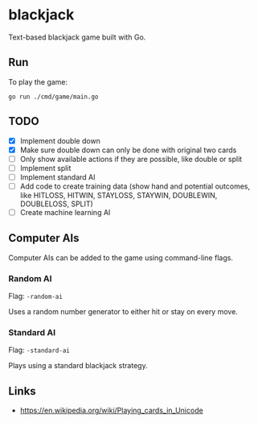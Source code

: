 # blackjack
Text-based blackjack game built with Go.

## Run
To play the game:
```
go run ./cmd/game/main.go
```

## TODO
- [x] Implement double down
- [x] Make sure double down can only be done with original two cards
- [ ] Only show available actions if they are possible, like double or split
- [ ] Implement split
- [ ] Implement standard AI
- [ ] Add code to create training data (show hand and potential outcomes, like HITLOSS, HITWIN, STAYLOSS, STAYWIN, DOUBLEWIN, DOUBLELOSS, SPLIT)
- [ ] Create machine learning AI

## Computer AIs
Computer AIs can be added to the game using command-line flags.

### Random AI
Flag: `-random-ai`

Uses a random number generator to either hit or stay on every move.

### Standard AI
Flag: `-standard-ai`

Plays using a standard blackjack strategy.

## Links
- https://en.wikipedia.org/wiki/Playing_cards_in_Unicode